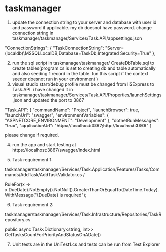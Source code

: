 # taskmanager

1. update the connection string to your server and database with user id and password if applicable. my db doesnot have password.
change connection string in taskmanager/taskmanager/Services/Task.API/appsettings.json

"ConnectionStrings": {
    "TaskConnectionString": "Server=(localdb)\\MSSQLLocalDB;Database=TaskDb;Integrated Security=True"
  },

2. run the sql script in taskmanager/taskmanager/ CreateDbTable.sql to create tables(program.cs is set to creating db and table automatically and also seeding 1 record in the table. tun this script if the context seeder doesnot run in your environment )
3. visual studio start/debug profile must be changed from IISExpress to Task.API. i have changed it in taskmanager/taskmanager/Services/Task.API/Properties/launchSettings.json and updated the port to 3867 

"Task.API": {
      "commandName": "Project",
      "launchBrowser": true,
      "launchUrl": "swagger",
      "environmentVariables": {
        "ASPNETCORE_ENVIRONMENT": "Development"
      },
      "dotnetRunMessages": "true",
      "applicationUrl": "https://localhost:3867;http://localhost:3866"
    }

please change if required.

4. run the app and start testing at https://localhost:3867/swagger/index.html

5. Task requirement 1:

taskmanager/taskmanager/Services/Task.Application/Features/Tasks/Commands/AddTask/AddTaskValidator.cs /

RuleFor(x => x.DueDate).NotEmpty().NotNull().GreaterThanOrEqualTo(DateTime.Today).WithMessage("{DueDate} is required");

6. Task requirement 2:

taskmanager/taskmanager/Services/Task.Infrastructure/Repositories/TaskRepository.cs 

public async Task<Dictionary<string, int>> GetTasksCountForPriorityAndStatusOnADate()

7. Unit tests are in the UniTest1.cs and tests can be run from Test Explorer



